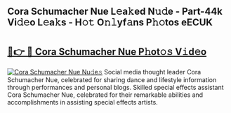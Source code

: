 ## Cora Schumacher Nue L𝚎a𝚔ed N𝚞𝚍e - Part-44k Vi𝚍𝚎o L𝚎a𝚔s - H𝚘𝚝 O𝚗𝚕yf𝚊ns P𝚑𝚘tos eECUK

# <h2><a href="http://kfcqh6e.oniu.top/?m=Cora+Schumacher+Nue">🔗👉 🔴 Cora Schumacher Nue P𝚑ot𝚘𝚜 V𝚒d𝚎o</a></h2>

[![Cora Schumacher Nue Nu𝚍e𝚜](https://i.imgur.com/0qMVB7G.gif)](http://kfcqh6e.oniu.top/?m=Cora+Schumacher+Nue)
Social media thought leader Cora Schumacher Nue, celebrated for sharing dance and lifestyle information through performances and personal blogs. Skilled special effects assistant Cora Schumacher Nue, celebrated for their remarkable abilities and accomplishments in assisting special effects artists.  
